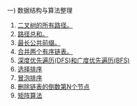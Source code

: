 

一) 数据结构与算法整理

1. <a href="./path.md">二叉树的所有路径。</a> <br/>
2. <a href="./total.md">路径总和。</a> <br/>
3. <a href="./longest_common_prefix.md">最长公共前缀。</a> <br/>
4. <a href="">合并两个有序链表。</a> <br/>
5. <a href="">深度优先遍历(DFS)和广度优先遍历(BFS)</a> <br/>
6. <a href="">选择排序</a> <br/>
7. <a href="">冒泡排序</a> <br/>
8. <a href="">删除链表的倒数第N个节点</a> <br/>
9. <a href="">矩阵算法</a> <br/>


